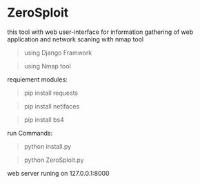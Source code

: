 # ZeroSploit
this tool with web user-interface for information gathering of web application and network scaning with nmap tool

> using Django Framwork

> using Nmap tool 


requiement modules:
> pip install requests

> pip install netifaces

> pip install bs4


run Commands:
> python install.py

> python ZeroSploit.py

web server runing on 127.0.0.1:8000



